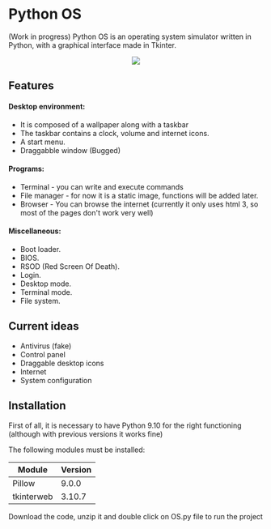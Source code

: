 # Python OS
(Work in progress) Python OS is an operating system simulator written in Python, with a graphical interface made in Tkinter.

<p align="center">
  <img src="https://user-images.githubusercontent.com/63316583/150563082-4e33479f-2d5a-4ef7-b6a1-649f77bed270.png" />
</p>

## Features

#### Desktop environment:
- It is composed of a wallpaper along with a taskbar
- The taskbar contains a clock, volume and internet icons.
- A start menu.
- Draggabble window (Bugged)

#### Programs:
- Terminal - you can write and execute commands
- File manager - for now it is a static image, functions will be added later.
- Browser - You can browse the internet (currently it only uses html 3, so most of the pages don't work very well)

#### Miscellaneous:
- Boot loader.
- BIOS.
- RSOD (Red Screen Of Death).
- Login.
- Desktop mode.
- Terminal mode.
- File system.

## Current ideas
- Antivirus (fake)
- Control panel
- Draggable desktop icons
- Internet
- System configuration

## Installation

First of all, it is necessary to have Python 9.10 for the right functioning (although with previous versions it works fine)

The following modules must be installed:
 
| Module     | Version |
|------------| --------|
| Pillow     | 9.0.0   |
| tkinterweb | 3.10.7  |

Download the code, unzip it and double click on OS.py file to run the project



    
